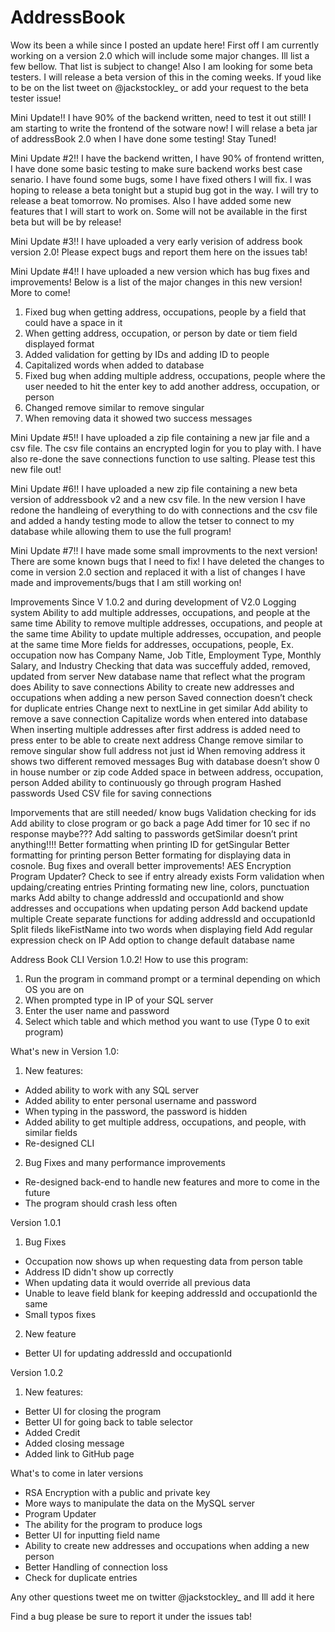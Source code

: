 # AddressBook

Wow its been a while since I posted an update here! First off I am currently working on a version 2.0 which will include some major changes. Ill list a few bellow. That list is subject to change! Also I am looking for some beta testers. I will release a beta version of this in the coming weeks. If youd like to be on the list tweet on @jackstockley_ or add your request to the beta tester issue!

Mini Update!!
   I have 90% of the backend written, need to test it out still! I am starting to write the frontend of the sotware now! 
   I will relase a beta jar of addressBook 2.0 when I have done some testing! Stay Tuned!

Mini Update #2!!
   I have the backend written, I have 90% of frontend written, I have done some basic testing to make sure backend works best    case senario. I have found some bugs, some I have fixed others I will fix. I was hoping to release a beta tonight but a        stupid bug got in the way. I will try to release a beat tomorrow. No promises. Also I have added some new features that I      will start to work on. Some will not be available in the first beta but will be by release!
   
Mini Update #3!!
   I have uploaded a very early verision of address book version 2.0! Please expect bugs and report them here on the issues tab!
   
Mini Update #4!!
   I have uploaded a new version which has bug fixes and improvements! Below is a list of the major changes in this new version! More to come!
   1. Fixed bug when getting address, occupations, people by a field that could have a space in it
   2. When getting address, occupation, or person by date or tiem field displayed format
   3. Added validation for getting by IDs and adding ID to people
   4. Capitalized words when added to database
   5. Fixed bug when adding multiple address, occupations, people where the user needed to hit the enter key to add another address, occupation, or person
   6. Changed remove similar to remove singular 
   7. When removing data it showed two success messages
  
Mini Update #5!!
   I have uploaded a zip file containing a new jar file and a csv file. The csv file contains an encrypted login for you to play with. I have also re-done the save connections function to use salting. Please test this new file out!
   
Mini Update #6!!
   I have uploaded a new zip file containing a new beta version of addressbook v2 and a new csv file. In the new version I have redone the handleing of everything to do with connections and the csv file and added a handy testing mode to allow the tetser to connect to my database while allowing them to use the full program!
   
Mini Update #7!!
   I have made some small improvments to the next version! There are some known bugs that I need to fix! I have deleted the changes to come in version 2.0 section and replaced it with a list of changes I have made and improvements/bugs that I am still working on!

Improvements Since V 1.0.2 and during development of V2.0
	Logging system
	Ability to add multiple addresses, occupations, and people at the same time
	Ability to remove multiple addresses, occupations, and people at the same time
	Ability to update multiple addresses, occupation, and people at the same time
	More fields for addresses, occupations, people, Ex. occupation now has Company Name, Job Title, Employment Type, Monthly Salary, and Industry
	Checking that data was succeffuly added, removed, updated from server
	New database name that reflect what the program does
	Ability to save connections
	Ability to create new addresses and occupations when adding a new person
	Saved connection doesn’t check for duplicate entries
	Change next to nextLine in get similar
	Add ability to remove a save connection
	Capitalize words when entered into database
	When inserting multiple addresses after first address is added need to press enter to be able to create next address
	Change remove similar to remove singular show full address not just id
	When removing address it shows two different removed messages 
	Bug with database doesn’t show 0 in house number or zip code 
	Added space in between address, occupation, person
	Added ability to continuously go through program
	Hashed passwords
	Used CSV file for saving connections

Imporvements that are still needed/ know bugs
	Validation checking for ids
	Add ability to close program or go back a page
	Add timer for 10 sec if no response maybe???
	Add salting to passwords
	getSimilar doesn’t print anything!!!!
	Better formatting when printing ID for getSingular
	Better formatting for printing person
	Better formating for displaying data in cosnole.
	Bug fixes and overall better improvements!
	AES Encryption
	Program Updater?
	Check to see if entry already exists
	Form validation when updaing/creating entries
	Printing formating new line, colors, punctuation marks
	Add abilty to change addressId and occupationId and show addresses and occupations when updating person
	Add backend update multiple
	Create separate functions for adding addressId and occupationId
	Split fileds likeFistName into two words when displaying field
	Add regular expression check on IP
	Add option to change default database name
	
   
Address Book CLI Version 1.0.2!
   How to use this program:
   1. Run the program in command prompt or a terminal depending on which OS you are on
   2. When prompted type in IP of your SQL server
   3. Enter the user name and password
   4. Select which table and which method you want to use (Type 0 to exit program)

What's new in Version 1.0:
 1. New features:
  - Added ability to work with any SQL server
  - Added ability to enter personal username and password
  - When typing in the password, the password is hidden
  - Added ability to get multiple address, occupations, and people, with similar fields
  - Re-designed CLI
 2. Bug Fixes and many performance improvements
   - Re-designed back-end to handle new features and more to come in the future
   - The program should crash less often

Version 1.0.1
 1. Bug Fixes
   - Occupation now shows up when requesting data from person table
   - Address ID didn't show up correctly
   - When updating data it would override all previous data
   - Unable to leave field blank for keeping addressId and occupationId the same
   - Small typos fixes
 2. New feature
  - Better UI for updating addressId and occupationId

Version 1.0.2
 1. New features:
  - Better UI for closing the program
  - Better UI for going back to table selector
  - Added Credit
  - Added closing message
  - Added link to GitHub page

What's to come in later versions
  - RSA Encryption with a public and private key
  - More ways to manipulate the data on the MySQL server
  - Program Updater
  - The ability for the program to produce logs
  - Better UI for inputting field name
  - Ability to create new addresses and occupations when adding a new person
  - Better Handling of connection loss
  - Check for duplicate entries

Any other questions tweet me on twitter @jackstockley_ and Ill add it here

Find a bug please be sure to report it under the issues tab!
